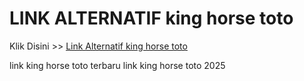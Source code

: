 # LINK ALTERNATIF king horse toto

Klik Disini >> <a href="https://linksto.pages.dev/">Link Alternatif king horse toto </a>

link king horse toto terbaru
link king horse toto 2025